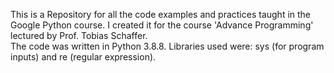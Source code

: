 This is a Repository for all the code examples and practices taught in the Google Python course. 
I created it for the course 'Advance Programming' lectured by Prof. Tobias Schaffer.  
The code was written in Python 3.8.8. 
Libraries used were: sys (for program inputs) and re (regular expression).
